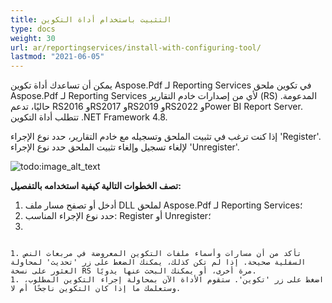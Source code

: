 ```yaml
---
title: التثبيت باستخدام أداة التكوين
type: docs
weight: 30
url: ar/reportingservices/install-with-configuring-tool/
lastmod: "2021-06-05"
---
```


يمكن أن تساعدك أداة تكوين Aspose.Pdf لـ Reporting Services في تكوين ملحق Aspose.Pdf لـ Reporting Services لأي من إصدارات خادم التقارير (RS) المدعومة. حاليًا، تدعم RS2016 وRS2017 وRS2019 وRS2022 وPower BI Report Server. تتطلب أداة التكوين .NET Framework 4.8.

إذا كنت ترغب في تثبيت الملحق وتسجيله مع خادم التقارير، حدد نوع الإجراء 'Register'. لإلغاء تسجيل وإلغاء تثبيت الملحق حدد نوع الإجراء 'Unregister'.

![todo:image_alt_text](install-with-configuring-tool_1.png)

**تصف الخطوات التالية كيفية استخدامه بالتفصيل:**

1. أدخل أو تصفح مسار ملف DLL لملحق Aspose.Pdf لـ Reporting Services؛
1. حدد نوع الإجراء المناسب: Register أو Unregister؛
1.
``` حدد علامة التبويب المقابلة لإصدار خادم التقارير الذي تريد تكوينه. يرجى التأكد من أنك قمت بتحديد ملف DLL المخصص لإصدار RS الخاص بك. إذا لم يكن الإصدار المطلوب من المنتج مثبتًا على الجهاز، ستعلمك أداة التكوين بنصائح. إذا كنت تقوم بتكوين الامتداد للنسخة المسماة RS2016 (وليس النسخة الافتراضية 'MSSQLSERVER')، يرجى إدخال اسم النسخة المخصصة، ثم اضغط على زر 'تحديث'.

1. تأكد من أن مسارات وأسماء ملفات التكوين المعروضة في مربعات النص السفلية صحيحة. إذا لم تكن كذلك، يمكنك الضغط على زر 'تحديث' لمحاولة العثور على نسخة RS مرة أخرى، أو يمكنك البحث عنها يدويًا.
1. اضغط على زر 'تكوين'. ستقوم الأداة الآن بمحاولة إجراء التكوين المطلوب، وستعلمك ما إذا كان التكوين ناجحًا أم لا.